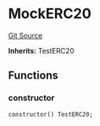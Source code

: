 # MockERC20
[Git Source](https://github.com/AstariaXYZ/starport/blob/22f00b954c780c3e2d90e9d0a8f83c4a2a3060ff/src/hh_helpers/MockERC20.sol)

**Inherits:**
TestERC20


## Functions
### constructor


```solidity
constructor() TestERC20;
```

